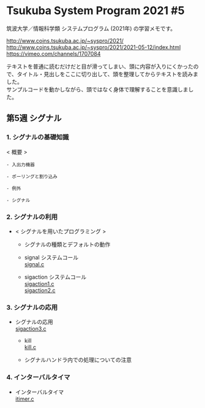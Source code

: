 # Tsukuba System Program 2021 #5

筑波大学／情報科学類 システムプログラム (2021年) の学習メモです。  

http://www.coins.tsukuba.ac.jp/~syspro/2021/  
http://www.coins.tsukuba.ac.jp/~syspro/2021/2021-05-12/index.html  
https://vimeo.com/channels/1707084  

テキストを普通に読むだけだと目が滑ってしまい、頭に内容が入りにくかったので、タイトル・見出しをここに切り出して、頭を整理してからテキストを読みました。  
サンプルコードを動かしながら、頭ではなく身体で理解することを意識しました。  


## 第5週 シグナル

### 1. シグナルの基礎知識

< 概要 >  

	- 入出力機器  

	- ポーリングと割り込み  

	- 例外  

	- シグナル  

### 2. シグナルの利用

- < シグナルを用いたプログラミング >  

	- シグナルの種類とデフォルトの動作  

	- signal システムコール  
		[signal.c](./signal.c)  

	- sigaction システムコール  
		[sigaction1.c](./sigaction1.c)  
		[sigaction2.c](./sigaction2.c)  

### 3. シグナルの応用

- シグナルの応用  
	[sigaction3.c](./sigaction3.c)  

	- kill  
		[kill.c](./kill.c)  

	- シグナルハンドラ内での処理についての注意  

### 4. インターバルタイマ

- インターバルタイマ  
	[itimer.c](./itimer.c)  

